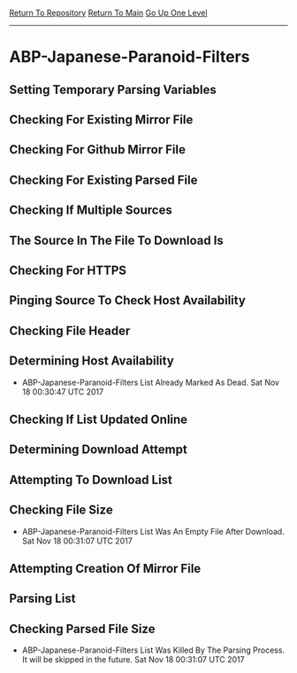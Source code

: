 [Return To Repository](https://github.com/deathbybandaid/piholeparser/)
[Return To Main](https://github.com/deathbybandaid/piholeparser/blob/master/RecentRunLogs/Mainlog.md)
[Go Up One Level](https://github.com/deathbybandaid/piholeparser/blob/master/RecentRunLogs/TopLevelScripts/30-Processing-Blacklists.md)
____________________________________
# ABP-Japanese-Paranoid-Filters
## Setting Temporary Parsing Variables
## Checking For Existing Mirror File
## Checking For Github Mirror File
## Checking For Existing Parsed File
## Checking If Multiple Sources
## The Source In The File To Download Is
## Checking For HTTPS
## Pinging Source To Check Host Availability
## Checking File Header
## Determining Host Availability
* ABP-Japanese-Paranoid-Filters List Already Marked As Dead. Sat Nov 18 00:30:47 UTC 2017
## Checking If List Updated Online
## Determining Download Attempt
## Attempting To Download List
## Checking File Size
* ABP-Japanese-Paranoid-Filters List Was An Empty File After Download. Sat Nov 18 00:31:07 UTC 2017
## Attempting Creation Of Mirror File
## Parsing List
## Checking Parsed File Size
* ABP-Japanese-Paranoid-Filters List Was Killed By The Parsing Process. It will be skipped in the future. Sat Nov 18 00:31:07 UTC 2017
